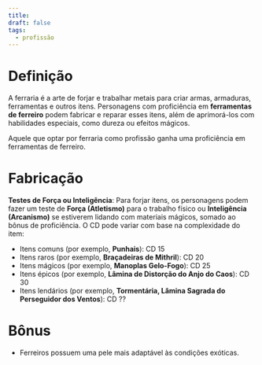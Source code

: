 ```yaml
---
title: 
draft: false
tags:
  - profissão
---
```

# Definição
A ferraria é a arte de forjar e trabalhar metais para criar armas, armaduras, ferramentas e outros itens. Personagens com proficiência em **ferramentas de ferreiro** podem fabricar e reparar esses itens, além de aprimorá-los com habilidades especiais, como dureza ou efeitos mágicos.

Aquele que optar por ferraria como profissão ganha uma proficiência em ferramentas de ferreiro.
# Fabricação
**Testes de Força ou Inteligência**: Para forjar itens, os personagens podem fazer um teste de **Força (Atletismo)** para o trabalho físico ou **Inteligência (Arcanismo)** se estiverem lidando com materiais mágicos, somado ao bônus de proficiência. O CD pode variar com base na complexidade do item:
- Itens comuns (por exemplo, **Punhais**): CD 15
- Itens raros (por exemplo, **Braçadeiras de Mithril**): CD 20
- Itens mágicos (por exemplo, **Manoplas Gelo-Fogo**): CD 25
- Itens épicos (por exemplo, **Lâmina de Distorção do Anjo do Caos**): CD 30
- Itens lendários (por exemplo, **Tormentária, Lâmina Sagrada do Perseguidor dos Ventos**): CD ??
# Bônus
- Ferreiros possuem uma pele mais adaptável às condições exóticas.